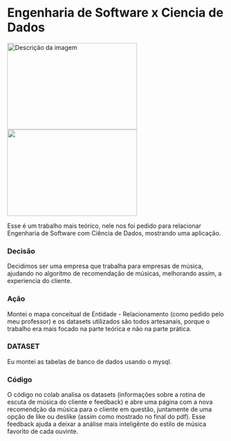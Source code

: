 # Engenharia de Software x Ciencia de Dados
 
<img src="https://github.com/user-attachments/assets/1c0359ff-8eac-43d2-8b4d-f7b59f1e77d0" alt="Descrição da imagem" width="300" height="200">  <img src="https://github.com/user-attachments/assets/44e7514f-464d-42ca-b247-8e66bea092eb" width="300" height="200">



Esse é um trabalho mais teórico, nele nos foi pedido para relacionar Engenharia de Software com Ciência de Dados, mostrando uma aplicação.

### Decisão
Decidimos ser uma empresa que trabalha para empresas de música, ajudando no algorítmo de recomendação de músicas, melhorando assim, a experiencia do cliente.

### Ação
Montei o mapa conceitual de Entidade - Relacionamento (como pedido pelo meu professor) e os datasets utilizados são todos artesanais, porque o trabalho era mais focado na parte teórica e não na parte prática.

### DATASET
Eu montei as tabelas de banco de dados usando o mysql.

### Código
O código no colab analisa os datasets (informações sobre a rotina de escuta de música do cliente e feedback) e abre uma página com a nova recomendção da música para o cliente em questão, juntamente de uma opção de like ou deslike (assim como mostrado no final do pdf). Esse feedback ajuda a deixar a análise mais inteligênte do estilo de música favorito de cada ouvinte.
